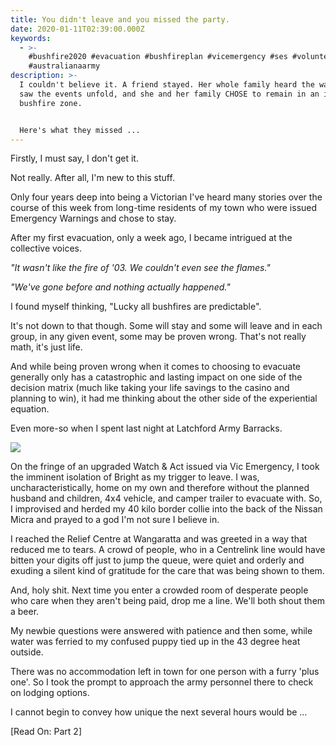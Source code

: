 ```yaml
---
title: You didn't leave and you missed the party.
date: 2020-01-11T02:39:00.000Z
keywords:
  - >-
    #bushfire2020 #evacuation #bushfireplan #vicemergency #ses #volunteers
    #australianaarmy
description: >-
  I couldn't believe it. A friend stayed. Her whole family heard the warnings,
  saw the events unfold, and she and her family CHOSE to remain in an imminent
  bushfire zone. 


  Here's what they missed ...
---
```

Firstly, I must say, I don't get it. 

Not really. After all, I'm new to this stuff. 

Only four years deep into being a Victorian I've heard many stories over the course of this week from long-time residents of my town who were issued Emergency Warnings and chose to stay.

After my first evacuation, only a week ago, I became intrigued at the collective voices.

_"It wasn't like the fire of '03. We couldn't even see the flames."_ 

_"We've gone before and nothing actually happened."_

I found myself thinking, "Lucky all bushfires are predictable". 

It's not down to that though. Some will stay and some will leave and in each group, in any given event, some may be proven wrong. That's not really math, it's just life.

And while being proven wrong when it comes to choosing to evacuate generally only has a catastrophic and lasting impact on one side of the decision matrix (much like taking your life savings to the casino and planning to win), it had me thinking about the other side of the experiential equation. 

Even more-so when I spent last night at Latchford Army Barracks.

![](/img/signal-attachment-2020-01-11-193924.jpeg)

On the fringe of an upgraded Watch & Act issued via Vic Emergency, I took the imminent isolation of Bright as my trigger to leave. I was, uncharacteristically, home on my own and therefore without the planned husband and children, 4x4 vehicle, and camper trailer to evacuate with. So, I improvised and herded my 40 kilo border collie into the back of the Nissan Micra and prayed to a god I'm not sure I believe in. 

I reached the Relief Centre at Wangaratta and was greeted in a way that reduced me to tears. A crowd of people, who in a Centrelink line would have bitten your digits off just to jump the queue, were quiet and orderly and exuding a silent kind of gratitude for the care that was being shown to them.

And, holy shit. Next time you enter a crowded room of desperate people who care when they aren't being paid, drop me a line. We'll both shout them a beer. 

My newbie questions were answered with patience and then some, while water was ferried to my confused puppy tied up in the 43 degree heat outside. 

There was no accommodation left in town for one person with a furry 'plus one'. So I took the prompt to approach the army personnel there to check on lodging options. 

I cannot begin to convey how unique  the next several hours would be ...

\[Read On: Part 2]
